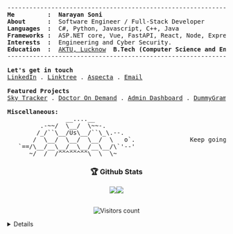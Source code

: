 <!--<p align="center">
  <img src="https://github.com/narayan954/narayan954/blob/main/gitartwork.svg" alt="gitartwork">
</p> -->
<pre>
---------------------------------------------------------------------------------------------------
<b>Me         :</b>  <b>Narayan Soni</b>
<b>About      :</b>  Software Engineer / Full-Stack Developer
<b>Languages  :</b>  C#, Python, Javascript, C++, Java
<b>Frameworks :</b>  ASP.NET core, Vue, FastAPI, React, Node, Express, Entity, Mongoose and Spring
<b>Interests  :</b>  Engineering and Cyber Security.
<b>Education  :</b>  <a href="https://aktu.ac.in/">AKTU, Lucknow</a> <b> B.Tech (Computer Science and Engineering) (2024 passout)</b>
---------------------------------------------------------------------------------------------------

<b>Let's get in touch</b>
<a href="https://linkedin.com/in/narayan-soni/">LinkedIn</a> . <a href="https://linktr.ee/narayan_soni">Linktree</a> . <a href="https://aspecta.ai/u/narayan954">Aspecta</a> . <a href="mailto:narayansoniwork@gmail.com">Email</a>

<b>Featured Projects</b>
<a href="https://github.com/harshbh040701/Aerothon-6.0">Sky Tracker<a> . <a href="http://dr-on-demand.vercel.app/">Doctor On Demand<a> . <a href="https://react-admin-dashboard-live.netlify.app/">Admin Dashboard</a> . <a href="https://narayan954.github.io/dummygram/">DummyGram<a> . <a href="https://resume-builder-reactjs.web.app/">ResumeBuilder<a> 

<b>Miscellaneous:</b>
                __....__
         .-~~/  \__/  \~~-.                                                      _______
        /_/``\__/Us\__/``\_\.--.                                                |FINISH |           
       /  \__/  \__/  \__/  \   o`.               Keep going                    |_______|
   `==/\__/__\__/__\__/__\__/\`'--'                                             |
      ~/__/__/^^^^^^^^\__\__\~ _________________________________________________|
</pre>
<!-- <p align="center">
<a href="https://github.com/anuraghazra/github-readme-stats">
  <img align="center" width="49%" src="https://github-readme-stats.vercel.app/api?&count_private=true&include_all_commits=true&username=narayan954&theme=shades-of-purple&custom_title=My+Stats&hide_border=true" />
</a><a href="https://github-readme-streak-stats.herokuapp.com">
  <img align="center" width="49%" src="https://github-readme-streak-stats.herokuapp.com/?user=narayan954&count_private=true&include_all_commits=true&theme=shades-of-purple&hide_border=true" />
</a>
</p> -->


<h3 align="center">🏆 Github Stats</h3>   
<div align="center">
<img src="https://github-readme-stats.vercel.app/api?&count_private=true&include_all_commits=true&username=narayan954&theme=tokyonight&hide_border=true&border_radius=50" height="160px" align="center" /><img src="https://streak-stats.demolab.com?user=narayan954&theme=tokyonight&hide_border=true&border_radius=50" height="160px" align="center" />
</div>

<!-- <h3 align="center">🏆 Github Stats</h3>   
<div align="center">
<img src="https://streak-stats.demolab.com?user=narayan954&theme=tokyonight&hide_border=true&border_radius=50" align="center" />
</div> -->
<br>
<p align="center">  
  <img src="https://komarev.com/ghpvc/?username=narayan954" alt="Visitors count" />
</p>

<details closed>

<p align="center">
  <img src="https://github.com/narayan954/narayan954/blob/main/github-metrics.svg" alt="metrics">
</p>


<p align="center">
  <img src="https://github.com/narayan954/narayan954/blob/output/github-contribution-grid-snake.svg" alt="snake">
</p>

<p align="center">Nothing much, just a snake feeding on my contributions graph :P</p>

</details>
<!--
![Github Activity Graph](https://shielded-anchorage-29152.herokuapp.com//graph?username=narayan954&theme=react-dark)

<p align="center"> 
  Visitors count:<br>
  <img src="https://profile-counter.glitch.me/narayan954/count.svg" />
</p>

![Waves](./assets/bottom-header.svg)
-->
